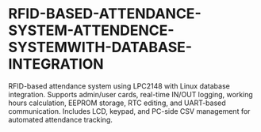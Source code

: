 # RFID-BASED-ATTENDANCE-SYSTEM-ATTENDENCE-SYSTEMWITH-DATABASE-INTEGRATION
RFID-based attendance system using LPC2148 with Linux database integration. Supports admin/user cards, real-time IN/OUT logging, working hours calculation, EEPROM storage, RTC editing, and UART-based communication. Includes LCD, keypad, and PC-side CSV management for automated attendance tracking.

